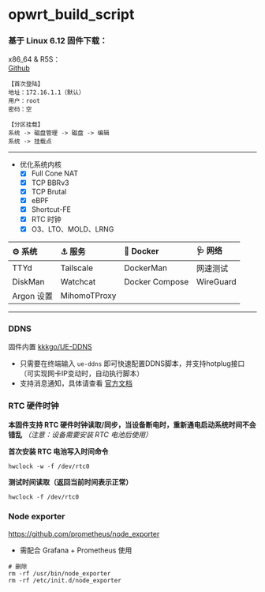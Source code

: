 # opwrt_build_script    

### 基于 Linux 6.12 固件下载：

x86_64 & R5S：  
[Github](https://github.com/JohnsonRan/opwrt_build_script/releases)

```
【首次登陆】
地址：172.16.1.1（默认）
用户：root
密码：空

【分区挂载】
系统 -> 磁盘管理 -> 磁盘 -> 编辑
系统 -> 挂载点
```

---------------

- 优化系统内核
  - [x] Full Cone NAT
  - [x] TCP BBRv3
  - [x] TCP Brutal
  - [x] eBPF
  - [x] Shortcut-FE
  - [x] RTC 时钟
  - [x] O3、LTO、MOLD、LRNG

|⚙️ 系统 | ⚓ 服务 | 🐳 Docker | 🩺 网络  |
|  :----  |  :----  | :----  | :----  | 
| TTYd | Tailscale | DockerMan | 网速测试 |
| DiskMan | Watchcat | Docker Compose | WireGuard |
| Argon 设置 | MihomoTProxy |||

------
### DDNS
固件内置 [kkkgo/UE-DDNS](https://github.com/kkkgo/UE-DDNS)   
- 只需要在终端输入 `ue-ddns` 即可快速配置DDNS脚本，并支持hotplug接口（可实现网卡IP变动时，自动执行脚本）
- 支持消息通知，具体请查看 [官方文档](https://blog.03k.org/post/ue-ddns.html#%E8%87%AA%E5%AE%9A%E4%B9%89%E9%80%89%E9%A1%B9%E5%92%8C%E6%B6%88%E6%81%AF%E9%80%9A%E7%9F%A5)

### RTC 硬件时钟

**本固件支持 RTC 硬件时钟读取/同步，当设备断电时，重新通电启动系统时间不会错乱** *（注意：设备需要安装 RTC 电池后使用）*

**首次安装 RTC 电池写入时间命令**

```shell
hwclock -w -f /dev/rtc0
```

**测试时间读取（返回当前时间表示正常）**

```shell
hwclock -f /dev/rtc0
```
### Node exporter
https://github.com/prometheus/node_exporter
- 需配合 Grafana + Prometheus 使用
```shell
# 删除
rm -rf /usr/bin/node_exporter
rm -rf /etc/init.d/node_exporter
```